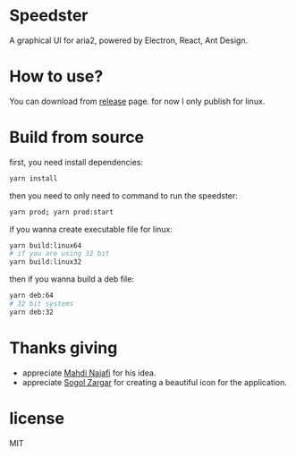 # Speedster

A graphical UI for aria2, powered by Electron, React, Ant Design.

# How to use?

You can download from [release](https://github.com/amovah/speedster/releases) page. for now I only publish for linux.

# Build from source

first, you need install dependencies:
```bash
yarn install
```

then you need to only need to command to run the speedster:
```bash
yarn prod; yarn prod:start
```

if you wanna create executable file for linux:
```bash
yarn build:linux64
# if you are using 32 bit
yarn build:linux32
```

then if you wanna build a deb file:

```bash
yarn deb:64
# 32 bit systems
yarn deb:32
```

# Thanks giving

* appreciate [Mahdi Najafi](https://github.com/Mtt6300) for his idea.
* appreciate [Sogol Zargar](google.com) for creating a beautiful icon for the application.

# license
MIT

